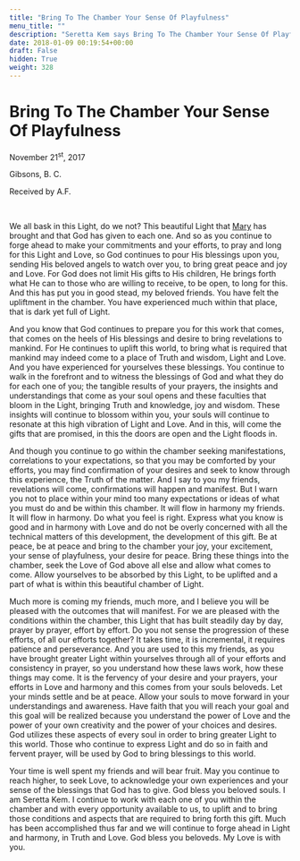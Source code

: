 ```yaml
---
title: "Bring To The Chamber Your Sense Of Playfulness"
menu_title: ""
description: "Seretta Kem says Bring To The Chamber Your Sense Of Playfulness"
date: 2018-01-09 00:19:54+00:00
draft: False
hidden: True
weight: 328
---
```

# Bring To The Chamber Your Sense Of Playfulness

November 21<sup>st</sup>, 2017

Gibsons, B. C.

Received by A.F.

 

We all bask in this Light, do we not? This beautiful Light that [Mary](/contemporary-messages/messages-sorted-year/messages-2017/be-a-channel-carrying-love-af-21-nov-2017/) has brought and that God has given to each one. And so as you continue to forge ahead to make your commitments and your efforts, to pray and long for this Light and Love, so God continues to pour His blessings upon you, sending His beloved angels to watch over you, to bring great peace and joy and Love. For God does not limit His gifts to His children, He brings forth what He can to those who are willing to receive, to be open, to long for this. And this has put you in good stead, my beloved friends. You have felt the upliftment in the chamber. You have experienced much within that place, that is dark yet full of Light. 

And you know that God continues to prepare you for this work that comes, that comes on the heels of His blessings and desire to bring revelations to mankind. For He continues to uplift this world, to bring what is required that mankind may indeed come to a place of Truth and wisdom, Light and Love. And you have experienced for yourselves these blessings. You continue to walk in the forefront and to witness the blessings of God and what they do for each one of you; the tangible results of your prayers, the insights and understandings that come as your soul opens and these faculties that bloom in the Light, bringing Truth and knowledge, joy and wisdom. These insights will continue to blossom within you, your souls will continue to resonate at this high vibration of Light and Love. And in this, will come the gifts that are promised, in this the doors are open and the Light floods in.

And though you continue to go within the chamber seeking manifestations, correlations to your expectations, so that you may be comforted by your efforts, you may find confirmation of your desires and seek to know through this experience, the Truth of the matter. And I say to you my friends, revelations will come, confirmations will happen and manifest. But I warn you not to place within your mind too many expectations or ideas of what you must do and be within this chamber. It will flow in harmony my friends. It will flow in harmony. Do what you feel is right. Express what you know is good and in harmony with Love and do not be overly concerned with all the technical matters of this development, the development of this gift. Be at peace, be at peace and bring to the chamber your joy, your excitement, your sense of playfulness, your desire for peace. Bring these things into the chamber, seek the Love of God above all else and allow what comes to come. Allow yourselves to be absorbed by this Light, to be uplifted and a part of what is within this beautiful chamber of Light. 

Much more is coming my friends, much more, and I believe you will be pleased with the outcomes that will manifest. For we are pleased with the conditions within the chamber, this Light that has built steadily day by day, prayer by prayer, effort by effort. Do you not sense the progression of these efforts, of all our efforts together? It takes time, it is incremental, it requires patience and perseverance. And you are used to this my friends, as you have brought greater Light within yourselves through all of your efforts and consistency in prayer, so you understand how these laws work, how these things may come. It is the fervency of your desire and your prayers, your efforts in Love and harmony and this comes from your souls beloveds. Let your minds settle and be at peace. Allow your souls to move forward in your understandings and awareness. Have faith that you will reach your goal and this goal will be realized because you understand the power of Love and the power of your own creativity and the power of your choices and desires. God utilizes these aspects of every soul in order to bring greater Light to this world. Those who continue to express Light and do so in faith and fervent prayer, will be used by God to bring blessings to this world. 

Your time is well spent my friends and will bear fruit. May you continue to reach higher, to seek Love, to acknowledge your own experiences and your sense of the blessings that God has to give. God bless you beloved souls. I am Seretta Kem. I continue to work with each one of you within the chamber and with every opportunity available to us, to uplift and to bring those conditions and aspects that are required to bring forth this gift. Much has been accomplished thus far and we will continue to forge ahead in Light and harmony, in Truth and Love. God bless you beloveds. My Love is with you.


